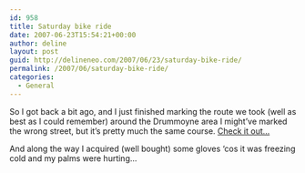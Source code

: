 ```yaml
---
id: 958
title: Saturday bike ride
date: 2007-06-23T15:54:21+00:00
author: deline
layout: post
guid: http://delineneo.com/2007/06/23/saturday-bike-ride/
permalink: /2007/06/saturday-bike-ride/
categories:
  - General
---
```

So I got back a bit ago, and I just finished marking the route we took (well as best as I could remember) around the Drummoyne area I might&#8217;ve marked the wrong street, but it&#8217;s pretty much the same course. [Check it out&#8230;](http://maps.google.com.au/maps/ms?ie=UTF8&hl=en&om=1&msa=0&msid=104733161136574679751.00000113570e5d6123c1a&ll=-33.848606,151.137714&spn=0.066436,0.160675&z=13)

And along the way I acquired (well bought) some gloves &#8216;cos it was freezing cold and my palms were hurting&#8230;
